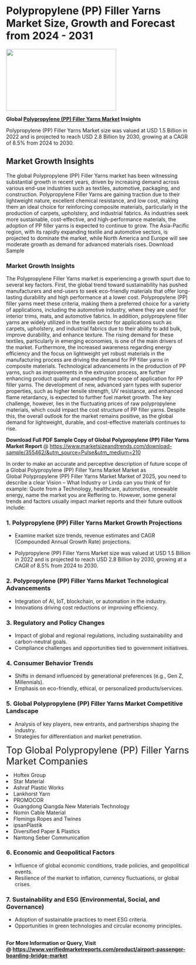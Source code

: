 <H1>Polypropylene (PP) Filler Yarns Market Size, Growth and Forecast from 2024 - 2031</H1><img class="aligncenter size-medium wp-image-584254" src="https://thirdeyenews.in/wp-content/uploads/2024/09/Global-Market-Research-300x168.jpeg" alt="" width="300" height="168" /><p><strong>Global&nbsp;<a href="https://www.marketsizeandtrends.com/download-sample/355462/&amp;utm_source=Pulse&amp;utm_medium=210">Polypropylene (PP) Filler Yarns Market</a> Insights</strong></p><p>Polypropylene (PP) Filler Yarns Market size was valued at USD 1.5 Billion in 2022 and is projected to reach USD 2.8 Billion by 2030, growing at a CAGR of 8.5% from 2024 to 2030.</p><p><h2>Market Growth Insights</h2> The global Polypropylene (PP) Filler Yarns market has been witnessing substantial growth in recent years, driven by increasing demand across various end-use industries such as textiles, automotive, packaging, and construction. Polypropylene Filler Yarns are gaining traction due to their lightweight nature, excellent chemical resistance, and low cost, making them an ideal choice for reinforcing composite materials, particularly in the production of carpets, upholstery, and industrial fabrics. As industries seek more sustainable, cost-effective, and high-performance materials, the adoption of PP filler yarns is expected to continue to grow. The Asia-Pacific region, with its rapidly expanding textile and automotive sectors, is projected to dominate the market, while North America and Europe will see moderate growth as demand for advanced materials rises. Download Sample <h3>Market Growth Insights</h3> The Polypropylene Filler Yarns market is experiencing a growth spurt due to several key factors. First, the global trend toward sustainability has pushed manufacturers and end-users to seek eco-friendly materials that offer long-lasting durability and high performance at a lower cost. Polypropylene (PP) filler yarns meet these criteria, making them a preferred choice for a variety of applications, including the automotive industry, where they are used for interior trims, mats, and automotive fabrics. In addition, polypropylene filler yarns are widely utilized in the textile sector for applications such as carpets, upholstery, and industrial fabrics due to their ability to add bulk, improve durability, and enhance texture. The rising demand for these textiles, particularly in emerging economies, is one of the main drivers of the market. Furthermore, the increased awareness regarding energy efficiency and the focus on lightweight yet robust materials in the manufacturing process are driving the demand for PP filler yarns in composite materials. Technological advancements in the production of PP yarns, such as improvements in the extrusion process, are further enhancing product quality and expanding the scope of application for PP filler yarns. The development of new, advanced yarn types with superior properties, such as higher tensile strength, UV resistance, and enhanced flame retardancy, is expected to further fuel market growth. The key challenge, however, lies in the fluctuating prices of raw polypropylene materials, which could impact the cost structure of PP filler yarns. Despite this, the overall outlook for the market remains positive, as the global demand for lightweight, durable, and cost-effective materials continues to rise. </p><p><span class=""><strong>Download Full PDF Sample Copy of Global Polypropylene (PP) Filler Yarns Market Report</strong> @ <a href="https://www.marketsizeandtrends.com/download-sample/355462/&amp;utm_source=Pulse&amp;utm_medium=210" target="_blank">https://www.marketsizeandtrends.com/download-sample/355462/&amp;utm_source=Pulse&amp;utm_medium=210</a></span></p><p>In order to make an accurate and perceptive description of future scope of a Global&nbsp;Polypropylene (PP) Filler Yarns Market Market as Global&nbsp;Polypropylene (PP) Filler Yarns Market Market of 2025, you need to describe a clear Vision &ndash; What Industry or Linda can you think of for example: Quote from a Technology, healthcare, automotive, renewable energy, name the market you are Reffering to. However, some general trends and factors usually impact market reports and their future outlook include:</p><h3>1.&nbsp;<strong>Polypropylene (PP) Filler Yarns Market Growth Projections</strong></h3><ul><li>Examine market size trends, revenue estimates and CAGR (Compounded Annual Growth Rate) projections.</li><li><p>Polypropylene (PP) Filler Yarns Market size was valued at USD 1.5 Billion in 2022 and is projected to reach USD 2.8 Billion by 2030, growing at a CAGR of 8.5% from 2024 to 2030.</p></li></ul><h3>2.&nbsp;<strong>Polypropylene (PP) Filler Yarns Market Technological Advancements</strong></h3><ul><li>Integration of AI, IoT, blockchain, or automation in the industry.</li><li>Innovations driving cost reductions or improving efficiency.</li></ul><h3>3.&nbsp;<strong>Regulatory and Policy Changes</strong></h3><ul><li>Impact of global and regional regulations, including sustainability and carbon-neutral goals.</li><li>Compliance challenges and opportunities tied to government initiatives.</li></ul><h3>4.&nbsp;<strong>Consumer Behavior Trends</strong></h3><ul><li>Shifts in demand influenced by generational preferences (e.g., Gen Z, Millennials).</li><li>Emphasis on eco-friendly, ethical, or personalized products/services.</li></ul><h3>5.&nbsp;<strong>Global Polypropylene (PP) Filler Yarns Market Competitive Landscape</strong></h3><ul><li>Analysis of key players, new entrants, and partnerships shaping the industry.</li><li>Strategies for differentiation and market penetration.</li></ul><p data-pm-slice="1 1 []"><span style="color: inherit; font-family: inherit; font-size: 25px;">Top Global Polypropylene (PP) Filler Yarns Market Companies</span></p><div class="" data-test-id=""><p><li>Hoftex Group</li><li> Star Material</li><li> Ashraf Plastic Works</li><li> Lankhorst Yarn</li><li> PROMOCOR</li><li> Guangdong Qiangda New Materials Technology</li><li> Nomin Cable Material</li><li> Flemings Ropes and Twines</li><li> ipsanPlastik</li><li> Diversified Paper & Plastics</li><li> Nantong Seber Communication</li></p></div><h3>6.&nbsp;<strong>Economic and Geopolitical Factors</strong></h3><ul><li>Influence of global economic conditions, trade policies, and geopolitical events.</li><li>Resilience of the market to inflation, currency fluctuations, or global crises.</li></ul><h3>7.&nbsp;<strong>Sustainability and ESG (Environmental, Social, and Governance)</strong></h3><ul><li>Adoption of sustainable practices to meet ESG criteria.</li><li>Opportunities in green technologies and circular economy principles.</li></ul><h2><strong style="font-size: 14px;">For More Information or Query, Visit @&nbsp;</strong><a style="background-color: #ffffff; font-size: 14px;" href="https://www.marketsizeandtrends.com/report/polypropylene-pp-filler-yarns-market/" target="_blank">https://www.verifiedmarketreports.com/product/airport-passenger-boarding-bridge-market</a></h2>
